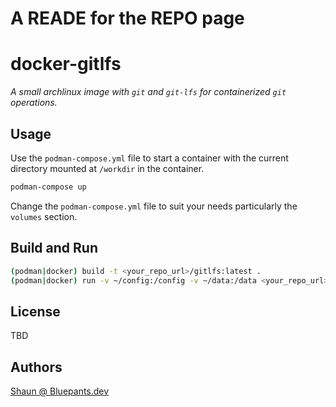 # A READE for the REPO page
# docker-gitlfs

_A small archlinux image with `git` and `git-lfs` for containerized `git` operations._

## Usage

Use the `podman-compose.yml` file to start a container with the current directory mounted at `/workdir` in the container.

```bash
podman-compose up
```

Change the `podman-compose.yml` file to suit your needs particularly the `volumes` section.

## Build and Run

```bash
(podman|docker) build -t <your_repo_url>/gitlfs:latest .
(podman|docker) run -v ~/config:/config -v ~/data:/data <your_repo_url>/gitlfs:latest
```

## License

TBD


## Authors

[Shaun @ Bluepants.dev](https://bluepants.dev)